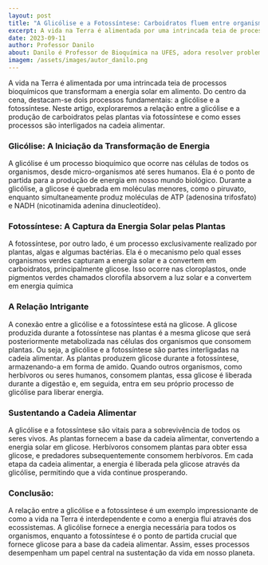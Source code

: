 ```yaml
---
layout: post
title: "A Glicólise e a Fotossíntese: Carboidratos fluem entre organismos"
excerpt: A vida na Terra é alimentada por uma intrincada teia de processos bioquímicos que transformam a energia solar em alimento. Do centro da cena, destacam-se dois processos fundamentais, a glicólise e a fotossíntese. Neste artigo, exploraremos a relação entre a glicólise e a produção de carboidratos pelas plantas via fotossíntese e como esses processos são interligados na cadeia alimentar.
date: 2023-09-11
author: Professor Danilo
about: Danilo é Professor de Bioquímica na UFES, adora resolver problemas e encontrar conexões que explicam melhor o conhecimento científico. Possui formação acadêmica em Agronomia e é autodidata em programação. Com sua esposa criou o projeto "Código Agro" que apoia a manutenção deste site.
imagem: /assets/images/autor_danilo.png
---
```


A vida na Terra é alimentada por uma intrincada teia de processos bioquímicos que transformam a energia solar em alimento. Do centro da cena, destacam-se dois processos fundamentais: a glicólise e a fotossíntese. Neste artigo, exploraremos a relação entre a glicólise e a produção de carboidratos pelas plantas via fotossíntese e como esses processos são interligados na cadeia alimentar.

### Glicólise: A Iniciação da Transformação de Energia

A glicólise é um processo bioquímico que ocorre nas células de todos os organismos, desde micro-organismos até seres humanos. Ela é o ponto de partida para a produção de energia em nosso mundo biológico. Durante a glicólise, a glicose é quebrada em moléculas menores, como o piruvato, enquanto simultaneamente produz moléculas de ATP (adenosina trifosfato) e NADH (nicotinamida adenina dinucleotídeo).

### Fotossíntese: A Captura da Energia Solar pelas Plantas

A fotossíntese, por outro lado, é um processo exclusivamente realizado por plantas, algas e algumas bactérias. Ela é o mecanismo pelo qual esses organismos verdes capturam a energia solar e a convertem em carboidratos, principalmente glicose. Isso ocorre nas cloroplastos, onde pigmentos verdes chamados clorofila absorvem a luz solar e a convertem em energia química

### A Relação Intrigante

A conexão entre a glicólise e a fotossíntese está na glicose. A glicose produzida durante a fotossíntese nas plantas é a mesma glicose que será posteriormente metabolizada nas células dos organismos que consomem plantas. Ou seja, a glicólise e a fotossíntese são partes interligadas na cadeia alimentar. As plantas produzem glicose durante a fotossíntese, armazenando-a em forma de amido. Quando outros organismos, como herbívoros ou seres humanos, consomem plantas, essa glicose é liberada durante a digestão e, em seguida, entra em seu próprio processo de glicólise para liberar energia.

### Sustentando a Cadeia Alimentar

A glicólise e a fotossíntese são vitais para a sobrevivência de todos os seres vivos. As plantas fornecem a base da cadeia alimentar, convertendo a energia solar em glicose. Herbívoros consomem plantas para obter essa glicose, e predadores subsequentemente consomem herbívoros. Em cada etapa da cadeia alimentar, a energia é liberada pela glicose através da glicólise, permitindo que a vida continue prosperando.

### Conclusão:
A relação entre a glicólise e a fotossíntese é um exemplo impressionante de como a vida na Terra é interdependente e como a energia flui através dos ecossistemas. A glicólise fornece a energia necessária para todos os organismos, enquanto a fotossíntese é o ponto de partida crucial que fornece glicose para a base da cadeia alimentar. Assim, esses processos desempenham um papel central na sustentação da vida em nosso planeta.